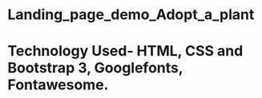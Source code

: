 # Landing_page_demo_Adopt_a_plant
# Technology Used- HTML, CSS and Bootstrap 3, Googlefonts, Fontawesome.


